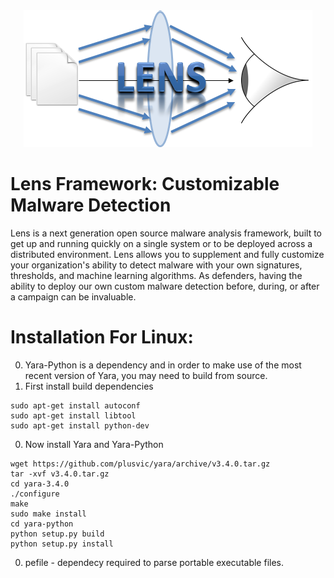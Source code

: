 
<div style="text-align:center"><img src ="https://github.com/egaus/lens/blob/master/img/lens_logo.PNG" /></div>

Lens Framework: Customizable Malware Detection
==============================================
Lens is a next generation open source malware analysis framework, built to get up and running quickly on a single system or to be deployed across a distributed environment.  Lens allows you to supplement and fully customize your organization's ability to detect malware with your own signatures, thresholds, and machine learning algorithms.  As defenders, having the ability to deploy our own custom malware detection before, during, or after a campaign can be invaluable.

Installation For Linux:
=======================
0. Yara-Python is a dependency and in order to make use of the most recent version of Yara, you may need to build from source.
0. First install build dependencies
```
sudo apt-get install autoconf
sudo apt-get install libtool
sudo apt-get install python-dev
```

0. Now install Yara and Yara-Python
```
wget https://github.com/plusvic/yara/archive/v3.4.0.tar.gz
tar -xvf v3.4.0.tar.gz
cd yara-3.4.0
./configure
make
sudo make install
cd yara-python
python setup.py build
python setup.py install
```

0. pefile - dependecy required to parse portable executable files.




